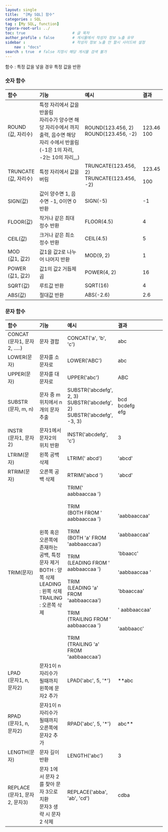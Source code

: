 ```yaml
---
layout: single
title:  "[My SQL] 함수"
categories : SQL
tag : [My SQL, function]
typora-root-url: ../
toc: true                     # 글 목차
author_profile : false        # 게시물에서 작성자 정보 노출 유무
sidebar :                     # 작성자 정보 노출 안 할시 사이드바 설정
    nav : "docs"
search : true  # false 지정시 해당 게시물 검색 불가
---
```






함수 : 특정 값을 넣을 경우 특정 값을 반환



### 숫자 함수



| 함수                       | 기능                                                         | 예시                                            | 결과                  |
| :------------------------- | :----------------------------------------------------------- | :---------------------------------------------- | :-------------------- |
| ROUND<br />(값, 자리수)    | 특정 자리에서 값을 반올림<br />자리수가 양수면 해당 자리수에서 까지 출력, 음수면 해당 자리 수에서 반올림<br />(-1은 1의 자리, -2는 10의 자리,,,) | ROUND(123.456, 2)<br />ROUND(123.456, -2)       | 123.46<br />100       |
| TRUNCATE<br />(값, 자리수) | 특정 자리에서 값을 버림                                      | TRUNCATE(123.456, 2)<br />TRUNCATE(123.456, -2) | 123.45<br /><br />100 |
| SIGN(값)                   | 값이 양수면 1, 음수면 -1, 0이면 0 반환                       | SIGN(-5)                                        | -1                    |
| FLOOR(값)                  | 작거나 같은 최대 정수 반환                                   | FLOOR(4.5)                                      | 4                     |
| CEIL(값)                   | 크거나 같은 최소 정수 반환                                   | CEIL(4.5)                                       | 5                     |
| MOD<br />(값1, 값2)        | 값1을 값2로 나누어 나머지 반환                               | MOD(9, 2)                                       | 1                     |
| POWER<br />(값1, 값2)      | 값1의 값2 거듭제곱                                           | POWER(4, 2)                                     | 16                    |
| SQRT(값)                   | 루트값 반환                                                  | SQRT(16)                                        | 4                     |
| ABS(값)                    | 절대값 반환                                                  | ABS(-2.6)                                       | 2.6                   |



### 문자 함수

| 함수                               | 기능                                                         | 예시                                                         | 결과                                                         |
| :--------------------------------- | :----------------------------------------------------------- | :----------------------------------------------------------- | :----------------------------------------------------------- |
| CONCAT<br />(문자1, 문자2, .....)  | 문자 결합                                                    | CONCAT('a', 'b', 'c')                                        | abc                                                          |
| LOWER(문자)                        | 문자를 소문자로                                              | LOWER('ABC')                                                 | abc                                                          |
| UPPER(문자)                        | 문자를 대문자로                                              | UPPER('abc')                                                 | ABC                                                          |
| SUBSTR<br />(문자, m, n)           | 문자 중 m위치에서 n개의 문자 추출                            | SUBSTR('abcdefg', 2, 3)<br />SUBSTR('abcdefg', 2)<br />SUBSTR('abcdefg', -3, 3) | bcd<br />bcdefg<br />efg                                     |
| INSTR<br />(문자1, 문자2)          | 문자1에서 문자2의 위치 반환                                  | INSTR('abcdefg', 'c')                                        | 3                                                            |
| LTRIM(문자)                        | 왼쪽 공백 삭제                                               | LTRIM('  abcd')                                              | 'abcd'                                                       |
| RTRIM(문자)                        | 오른쪽 공백 삭제                                             | RTRIM('abcd   ')                                             | 'abcd'                                                       |
| TRIM(문자)                         | 왼쪽 혹은 오른쪽에 존재하는 공백, 특정 문자 제거<br />BOTH : 양쪽 삭제<br />LEADING : 왼쪽 삭제<br />TRAILING : 오른쪽 삭제 | TRIM('   aabbaaccaa   ')<br /><br />TRIM<br />(BOTH FROM '   aabbaaccaa   ')<br /><br />TRIM<br />(BOTH 'a' FROM 'aabbaaccaa')<br /><br />TRIM<br />(LEADING FROM '   aabbaaccaa   ')<br /><br />TRIM<br />(LEADING 'a' FROM 'aabbaaccaa')<br /><br />TRIM<br />(TRAILING FROM '   aabbaaccaa   ')<br /><br />TRIM<br />(TRAILING 'a' FROM 'aabbaaccaa') | 'aabbaaccaa'<br /><br /><br />'aabbaaccaa'<br /><br /><br />'bbaacc'<br /><br /><br />'aabbaaccaa  '<br /><br /><br />'bbaaccaa'<br /><br /><br />'  aabbaaccaa'<br /><br /><br />'aabbaacc'&nbsp;&nbsp;&nbsp;&nbsp;&nbsp;&nbsp;&nbsp;&nbsp;&nbsp;&nbsp;&nbsp;&nbsp;&nbsp;&nbsp;&nbsp;&nbsp; |
| LPAD<br />(문자1, n, 문자2)        | 문자1이 n 자리수가 될때까지 왼쪽에 문자2 추가                | LPAD('abc', 5, '*')                                          | **abc                                                        |
| RPAD<br />(문자1, n, 문자2)        | 문자1이 n 자리수가 될때까지 오른쪽에 문자2 추가              | RPAD('abc', 5, '*')                                          | abc**                                                        |
| LENGTH(문자)                       | 문자 길이 반환                                               | LENGTH('abc')                                                | 3                                                            |
| REPLACE<br />(문자1, 문자2, 문자3) | 문자 1에서 문자 2를 찾아 문자 3으로 치환<br />문자3 생략 시 문자 2 삭제 | REPLACE('abba', 'ab', 'cd')                                  | cdba                                                         |
